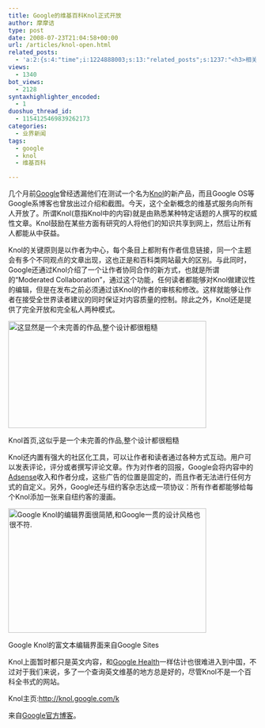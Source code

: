 ```yaml
---
title: Google的维基百科Knol正式开放
author: 摩摩诘
type: post
date: 2008-07-23T21:04:58+00:00
url: /articles/knol-open.html
related_posts:
  - 'a:2:{s:4:"time";i:1224888003;s:13:"related_posts";s:1237:"<h3>相关日志</h3><ul class="related_post"><li><a href="http://www.digglife.cn/articles/adsense-for-feed-review.html" title="Google AdSense的Feed广告">Google AdSense的Feed广告</a></li><li><a href="http://www.digglife.cn/articles/use-wikipedia-offline.html" title="离线搜索维基百科WikiTaxi">离线搜索维基百科WikiTaxi</a></li><li><a href="http://www.digglife.cn/articles/google-maps-japan-street-view.html" title="Google地图日本版加入街景(Street View)功能">Google地图日本版加入街景(Street View)功能</a></li><li><a href="http://www.digglife.cn/articles/google-docs-templates.html" title="使用开放的模板创建Google文件">使用开放的模板创建Google文件</a></li><li><a href="http://www.digglife.cn/articles/adsense-referrals-retired.html" title="Adsense推介计划将在8月底暂停">Adsense推介计划将在8月底暂停</a></li><li><a href="http://www.digglife.cn/articles/add-google-toolbar-functions-firefox3.html" title="给Firefox 3添加Google Toolbar的功能">给Firefox 3添加Google Toolbar的功能</a></li><li><a href="http://www.digglife.cn/articles/you-are-not-japanese.html" title="Google翻译:你不是日本人">Google翻译:你不是日本人</a></li></ul>";}'
views:
  - 1340
bot_views:
  - 2128
syntaxhighlighter_encoded:
  - 1
duoshuo_thread_id:
  - 1154125469839262173
categories:
  - 业界新闻
tags:
  - google
  - knol
  - 维基百科

---
```

几个月前[Google][1]曾经透漏他们在测试一个名为<a title="Knol主页" href="http://knol.google.com/k" target="_blank">Knol</a>的新产品，而且Google OS等Google系博客也曾放出过介绍和截图。今天，这个全新概念的维基式服务向所有人开放了。所谓Knol(意指Knol中的内容)就是由熟悉某种特定话题的人撰写的权威性文章。Knol鼓励在某些方面有研究的人将他们的知识共享到网上，然后让所有人都能从中获益。

<!--more-->

Knol的关键原则是以作者为中心，每个条目上都附有作者信息链接，同一个主题会有多个不同观点的文章出现，这也正是和百科类网站最大的区别。与此同时，Google还通过Knol介绍了一个让作者协同合作的新方式，也就是所谓的“Moderated Collaboration”，通过这个功能，任何读者都能够对Knol做建议性的编辑，但是在发布之前必须通过该Knol的作者的审核和修改。这样就能够让作者在接受全世界读者建议的同时保证对内容质量的控制。除此之外，Knol还是提供了完全开放和完全私人两种模式。

<div style="width: 410px" class="wp-caption aligncenter">
  <a href="http://picasaweb.google.com/digglifeshow/oCzYfC/photo#5226313407968686130"><img title="Google Knol首页" src="http://digglife.qiniudn.com/wp-content/uploads/archive/knol-home.png" alt="这显然是一个未完善的作品,整个设计都很粗糙" width="400" height="216" /></a>
  
  <p class="wp-caption-text">
    Knol首页,这似乎是一个未完善的作品,整个设计都很粗糙
  </p>
</div>

Knol还内置有强大的社区化工具，可以让作者和读者通过各种方式互动。用户可以发表评论，评分或者撰写评论文章。作为对作者的回报，Google会将内容中的<a title="Adsense相关日志" href="https://www.digglife.net/articles/tag/adsense" target="_blank">Adsense</a>收入和作者分成，这些广告的位置是固定的，而且作者无法进行任何方式的自定义。另外，Google还与纽约客杂志达成一项协议：所有作者都能够给每个Knol添加一张来自纽约客的漫画。

<div style="width: 410px" class="wp-caption aligncenter">
  <a href="http://picasaweb.google.com/digglifeshow/oCzYfC/photo#5226313379511446418"><img title="Google Knol的编辑界面" src="http://digglife.qiniudn.com/wp-content/uploads/archive/Knol-editor.png" alt="Google Knol的编辑界面很简陋,和Google一贯的设计风格也很不符." width="400" height="251" /></a>
  
  <p class="wp-caption-text">
    Google Knol的富文本编辑界面来自Google Sites
  </p>
</div>

Knol上面暂时都只是英文内容，和<a title="Google Health正式发布" href="https://www.digglife.net/articles/google-health-live.html" target="_blank">Google Health</a>一样估计也很难进入到中国，不过对于我们来说，多了一个查询英文维基的地方总是好的，尽管Knol不是一个百科全书式的网站。

Knol主页:<http://knol.google.com/k>

来自<a href="http://googleblog.blogspot.com/2008/07/knol-is-open-to-everyone.html" target="_blank">Google官方博客</a>。

 [1]: https://www.digglife.net/articles/category/about-google "Google相关日志"